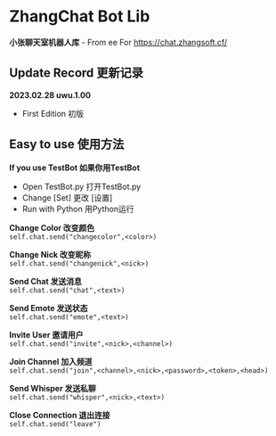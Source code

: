 # ZhangChat Bot Lib
**小张聊天室机器人库** - From ee For https://chat.zhangsoft.cf/

## Update Record 更新记录
**2023.02.28 uwu.1.00**  
- First Edition	初版

## Easy to use 使用方法
**If you use TestBot 如果你用TestBot**
- Open TestBot.py 打开TestBot.py
- Change [Set] 更改 [设置]
- Run with Python 用Python运行

**Change Color 改变颜色**  
`self.chat.send("changecolor",<color>)`

**Change Nick 改变昵称**  
`self.chat.send("changenick",<nick>)`

**Send Chat 发送消息**  
`self.chat.send("chat",<text>)`

**Send Emote 发送状态**  
`self.chat.send("emote",<text>)`

**Invite User 邀请用户**  
`self.chat.send("invite",<nick>,<channel>)`

**Join Channel 加入频道**  
`self.chat.send("join",<channel>,<nick>,<password>,<token>,<head>)`

**Send Whisper 发送私聊**  
`self.chat.send("whisper",<nick>,<text>)`

**Close Connection 退出连接**  
`self.chat.send("leave")`

